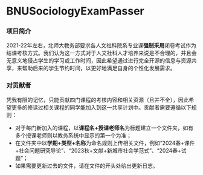 # BNUSociologyExamPasser

### 项目简介
2021-22年左右，北师大教务部要求各人文社科院系专业课**强制采用**闭卷考试作为结课考核方式。我们认为这一方式对于人文社科人才培养来说是不合理的，并且会无意义地侵占学生的学习或工作时间，因此希望通过进行完全开源的信息与资源共享，来帮助后来的学生节约时间，以更好地满足自身的个性化发展需求。

### 对贡献者
凭我有限的记忆，只能贡献四门课程的考核内容和相关资源（且并不全），因此希望更多的修读过相关课程的同学能加入到这一共享计划中。贡献者需要遵循以下规则：
- 对于每门新加入的课程，以**课程名+授课老师名**为标题建立一个文件夹，如有多个授课老师则以教务系统中显示的第一个为准；
- 在文件夹中以**学期+类型+名称**为命名规则上传相关文件，例如“2024春+课件+社会问题研究导论”、“2023秋+文献+新城市社会学范式”、“2024春+试题”；
- 如果需要更新过去的文件，请在文件的开头处给出更新日志。
